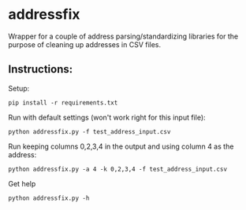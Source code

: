 # addressfix
Wrapper for a couple of address parsing/standardizing libraries for the purpose of cleaning up addresses in CSV files.

## Instructions:

Setup:

    pip install -r requirements.txt

Run with default settings (won't work right for this input file):

    python addressfix.py -f test_address_input.csv

Run keeping columns 0,2,3,4 in the output and using column 4 as the address:
    
    python addressfix.py -a 4 -k 0,2,3,4 -f test_address_input.csv

Get help

    python addressfix.py -h

